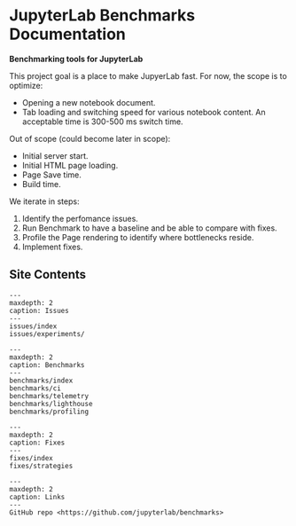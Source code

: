 JupyterLab Benchmarks Documentation
===================================

**Benchmarking tools for JupyterLab**

This project goal is a place to make JupyerLab fast. For now, the scope is to optimize:

- Opening a new notebook document.
- Tab loading and switching speed for various notebook content. An acceptable time is 300-500 ms switch time.

Out of scope (could become later in scope):

- Initial server start.
- Initial HTML page loading.
- Page Save time.
- Build time.

We iterate in steps:

1. Identify the perfomance issues.
1. Run Benchmark to have a baseline and be able to compare with fixes.
1. Profile the Page rendering to identify where bottlenecks reside.
1. Implement fixes.

## Site Contents

```{toctree}
---
maxdepth: 2
caption: Issues
---
issues/index
issues/experiments/
```

```{toctree}
---
maxdepth: 2
caption: Benchmarks
---
benchmarks/index
benchmarks/ci
benchmarks/telemetry
benchmarks/lighthouse
benchmarks/profiling
```

```{toctree}
---
maxdepth: 2
caption: Fixes
---
fixes/index
fixes/strategies
```

```{toctree}
---
maxdepth: 2
caption: Links
---
GitHub repo <https://github.com/jupyterlab/benchmarks>
```
